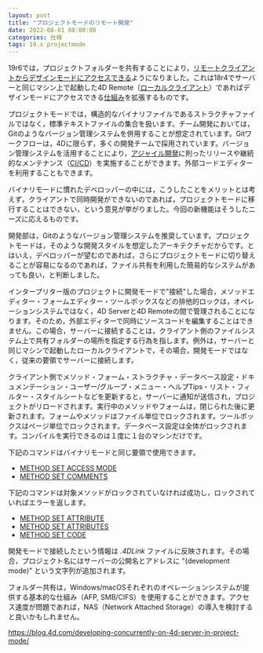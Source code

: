 ```yaml
---
layout: post
title: "プロジェクトモードのリモート開発"
date: 2022-08-01 08:00:00
categories: 仕様
tags: 19.x projectmode 
---
```


19r6では，プロジェクトフォルダーを共有することにより，[リモートクライアントからデザインモードにアクセスできる](https://discuss.4d.com/t/new-feature-developing-concurrently-on-4d-server-in-project-mode/24250)ようになりました。これは18r4でサーバーと同じマシン上で起動した4D Remote（[ローカルクライアント](https://doc4d.github.io/docs/ja/Project/developing.html#同じマシン上での-4d-の使用)）であればデザインモードにアクセスできる[仕組み](https://blog.4d.com/server-code-development-in-project-applications/)を拡張するものです。

プロジェクトモードでは，構造的なバイナリファイルであるストラクチャファイルではなく，標準テキストファイルの集合を扱います。チーム開発においては，Gitのようなバージョン管理システムを併用することが想定されています。Gitワークフローは，4Dに限らず，多くの開発チームで採用されています。バージョン管理システムを活用することにより，[アジャイル開発](https://ja.wikipedia.org/wiki/アジャイルソフトウェア開発)に則ったリリースや継続的なメンテナンス（[CI/CD](https://ja.wikipedia.org/wiki/CI/CD)）を実施することができます。外部コードエディターを利用することもできます。

バイナリモードに慣れたデベロッパーの中には，こうしたことをメリットとは考えず，クライアントで同時開発ができないのであれば，プロジェクトモードに移行することはできない，という意見が挙がりました。今回の新機能はそうしたニーズに応えるものです。

開発部は，Gitのようなバージョン管理システムを推奨しています。プロジェクトモードは，そのような開発スタイルを想定したアーキテクチャだからです。とはいえ，デベロッパーが望むのであれば，さらにプロジェクトモードに切り替えることが容易になるのであれば，ファイル共有を利用した簡易的なシステムがあっても良い，と判断しました。

インタープリター版のプロジェクトに開発モードで"接続"した場合，メソッドエディター・フォームエディター・ツールボックスなどの排他的ロックは，オペレーションシステムではなく，4D Serverと4D Remoteの間で管理されることになります。そのため，外部エディターで同時にソースコードを編集することはできません。この場合，サーバーに接続することは，クライアント側のファイルシステム上で共有フォルダーの場所を指定する行為を指します。例外は，サーバーと同じマシンで起動したローカルクライアントで，その場合，開発モードではなく，従来の要領でサーバーに接続します。

クライアント側でメソッド・フォーム・ストラクチャ・データベース設定・ドキュメンテーション・ユーザー/グループ・メニュー・ヘルプTips・リスト・フィルター・スタイルシートなどを更新すると，サーバーに通知が送信され，プロジェクトがリロードされます。実行中のメソッドやフォームは，閉じられた後に更新されます。フォームやメソッドはファイル単位でロックされます。ツールボックスはページ単位でロックされます。データベース設定は全体がロックされます。コンパイルを実行できるのは１度に１台のマシンだけです。

下記のコマンドはバイナリモードと同じ要領で使用できます。


* [METHOD SET ACCESS MODE](https://doc.4d.com/4Dv19R5/4D/19-R5/METHOD-SET-ACCESS-MODE.301-5831180.ja.html)
* [METHOD SET COMMENTS](https://doc.4d.com/4Dv19R5/4D/19-R5/METHOD-SET-COMMENTS.301-5831172.ja.html)

下記のコマンドは対象メソッドがロックされていなければ成功し，ロックされていればエラーを返します。

* [METHOD SET ATTRIBUTE](https://doc.4d.com/4Dv19R5/4D/19-R5/METHOD-SET-ATTRIBUTE.301-5831186.ja.html)
* [METHOD SET ATTRIBUTES](https://doc.4d.com/4Dv19R5/4D/19-R5/METHOD-SET-ATTRIBUTES.301-5831185.ja.html)
* [METHOD SET CODE](https://doc.4d.com/4Dv19R5/4D/19-R5/METHOD-SET-CODE.301-5831183.ja.html)
 
開発モードで接続したという情報は *.4DLink* ファイルに反映されます。その場合，プロジェクト名にはサーバーの公開名とアドレスに "(development mode)" という文字列が追加されます。

フォルダー共有は，Windows/macOSそれぞれのオペレーションシステムが提供する基本的な仕組み（AFP, SMB/CIFS）を使用することができます。アクセス速度が問題であれば，NAS（Network Attached Storage）の導入を検討すると良いかもしれません。

https://blog.4d.com/developing-concurrently-on-4d-server-in-project-mode/
